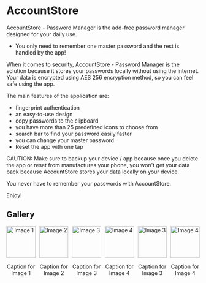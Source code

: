 # AccountStore

AccountStore - Password Manager is the add-free password manager designed for your daily use.

* You only need to remember one master password and the rest is handled by the app!

When it comes to security, AccountStore - Password Manager is the solution because it stores your passwords locally without using the internet.
Your data is encrypted using AES 256 encryption method, so you can feel safe using the app.

The main features of the application are:

- fingerprint authentication
- an easy-to-use design
- copy passwords to the clipboard
- you have more than 25 predefined icons to choose from
- search bar to find your password easily faster
- you can change your master password
- Reset the app with one tap

CAUTION: Make sure to backup your device / app because once you delete the app or reset from manufactures your phone, you won't get your data back because AccountStore stores your data locally on your device.

You never have to remember your passwords with AccountStore.

Enjoy!
<h2>Gallery</h2>

<div style="display: flex; flex-wrap: wrap; gap: 10px;">

  <div style="flex: 1; max-width: 45%; text-align: center;">
    <img src="https://github.com/user-attachments/assets/7d6d6c5d-aa26-41ed-9f01-db6f653b82e3" alt="Image 1" style="width: 100%; height: auto; max-height: 100px;">
    <p>Caption for Image 1</p>
  </div>

  <div style="flex: 1; max-width: 45%; text-align: center;">
    <img src="https://github.com/user-attachments/assets/5dae9ee9-7a6f-42a5-8bec-d98729fa24f1" alt="Image 2" style="width: 100%; height: auto; max-height: 100px;">
    <p>Caption for Image 2</p>
  </div>

  <div style="flex: 1; max-width: 45%; text-align: center;">
    <img src="https://github.com/user-attachments/assets/53dcff5f-7c01-40d2-bd64-f4833e752093" alt="Image 3" style="width: 100%; height: auto; max-height: 100px;">
    <p>Caption for Image 3</p>
  </div>

  <div style="flex: 1; max-width: 45%; text-align: center;">
    <img src="https://github.com/user-attachments/assets/f023c021-99bc-43b8-b9ef-444b364f5389" alt="Image 4" style="width: 100%; height: auto; max-height: 100px;">
    <p>Caption for Image 4</p>
    
  </div>
    <div style="flex: 1; max-width: 45%; text-align: center;">
    <img src="https://github.com/user-attachments/assets/0643ee55-7b45-4e5e-9cf1-0fd3180badaf" alt="Image 3" style="width: 100%; height: auto; max-height: 100px;">
    <p>Caption for Image 3</p>
  </div>

  <div style="flex: 1; max-width: 45%; text-align: center;">
    <img src="https://github.com/user-attachments/assets/84969b83-d586-40e2-b7b0-0ecff7a6549b" alt="Image 4" style="width: 100%; height: auto; max-height: 100px;">
    <p>Caption for Image 4</p>
  </div>

</div>
